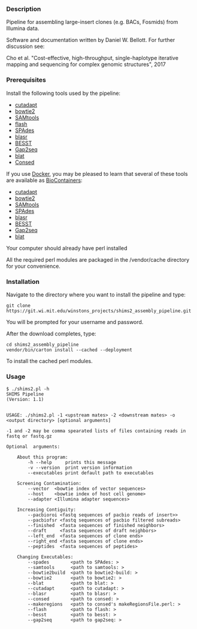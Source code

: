 ### Description

Pipeline for assembling large-insert clones (e.g. BACs, Fosmids) from Illumina data.

Software and documentation written by Daniel W. Bellott. For further discussion see:

Cho et al. "Cost-effective, high-throughput, single-haplotype iterative mapping and sequencing for complex genomic structures", 2017

### Prerequisites

Install the following tools used by the pipeline:

- [cutadapt](https://cutadapt.readthedocs.io/en/stable/installation.html)
- [bowtie2](http://bowtie-bio.sourceforge.net/bowtie2/manual.shtml#obtaining-bowtie-2)
- [SAMtools](http://www.htslib.org/download/)
- [flash](https://ccb.jhu.edu/software/FLASH/)
- [SPAdes](http://cab.spbu.ru/files/release3.10.1/manual.html#sec2)
- [blasr](https://github.com/PacificBiosciences/blasr/wiki/Blasr-Installation-Qs-&-As)
- [BESST](https://github.com/ksahlin/BESST/blob/master/docs/INSTALL.md)
- [Gap2seq](https://www.cs.helsinki.fi/u/lmsalmel/Gap2Seq/)
- [blat](http://hgdownload.soe.ucsc.edu/downloads.html#source_downloads)
- [Consed](http://www.phrap.org/consed/consed.html#howToGet)

If you use [Docker](https://www.docker.com/), you may be pleased to learn that several of these tools are available as [BioContainers](https://biocontainers.pro/#documentation):

- [cutadapt](https://quay.io/repository/biocontainers/cutadapt)
- [bowtie2](https://quay.io/repository/biocontainers/bowtie2)
- [SAMtools](https://quay.io/repository/biocontainers/samtools)
- [SPAdes](https://quay.io/repository/biocontainers/spades)
- [blasr](https://quay.io/repository/biocontainers/blasr)
- [BESST](https://quay.io/repository/biocontainers/BESST)
- [Gap2seq](https://quay.io/repository/biocontainers/gap2seq)
- [blat](https://quay.io/repository/biocontainers/blat)

Your computer should already have perl installed

All the required perl modules are packaged in the /vendor/cache directory for your convenience.

### Installation

Navigate to the directory where you want to install the pipeline and type:

```
git clone https://git.wi.mit.edu/winstons_projects/shims2_assembly_pipeline.git
```

You will be prompted for your username and password.

After the download completes, type:

```
cd shims2_assembly_pipeline
vendor/bin/carton install --cached --deployment
```

To install the cached perl modules.

### Usage

```
$ ./shims2.pl -h
SHIMS Pipeline
(Version: 1.1)


USAGE: ./shims2.pl -1 <upstream mates> -2 <downstream mates> -o <output directory> [optional arguments]

-1 and -2 may be comma spearated lists of files containing reads in fastq or fastq.gz

Optional  arguments:

	About this program:
		-h --help     prints this message
		-v --version  print version information
		--executables print default path to executables

	Screening Contamination:
		--vector  <bowtie index of vector sequences>
		--host    <bowtie index of host cell genome>
		--adapter <Illumina adapter sequences>

	Increasing Contiguity:
		--pacbioroi <fastq sequences of pacbio reads of insert>>
		--pacbiofsr <fastq sequences of pacbio filtered subreads>
		--finished  <fasta sequences of finished neighbors>
		--draft     <fasta sequences of draft neighbors>
		--left_end  <fasta sequences of clone ends>
		--right_end <fasta sequences of clone ends>
		--peptides  <fasta sequences of peptides>

	Changing Executables:
		--spades        <path to SPAdes: >
		--samtools      <path to samtools: >
		--bowtie2build  <path to bowtie2-build: >
		--bowtie2       <path to bowtie2: >
		--blat          <path to blat: >
		--cutadapt      <path to cutadapt: >
		--blasr         <path to blasr: >
		--consed        <path to consed: >
		--makeregions   <path to consed's makeRegionsFile.perl: >
		--flash         <path to flash: >
		--besst         <path to besst: >
		--gap2seq       <path to gap2seq: >
  ```
